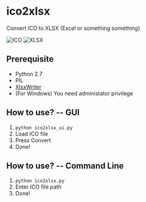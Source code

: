# ico2xlsx
Convert ICO to XLSX (Excel or something something)

![ICO](http://i.imgur.com/qZDisHw.png "ICO")
![XLSX](http://i.imgur.com/Hscteee.png "XLSX")

## Prerequisite
- Python 2.7
- PIL
- [XlsxWriter](https://github.com/jmcnamara/XlsxWriter)
- (For Windows) You need administator privilege 

## How to use? -- GUI
1. `python ico2xlsx_ui.py`
2. Load ICO file
3. Press Convert
4. Done!

## How to use? -- Command Line
1. `python ico2xlsx.py`
2. Enter ICO file path
3. Done!
